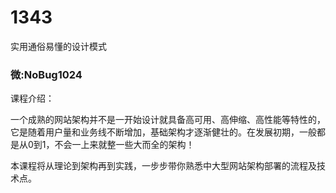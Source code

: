 # 1343
实用通俗易懂的设计模式

### 微:NoBug1024 


课程介绍：

一个成熟的网站架构并不是一开始设计就具备高可用、高伸缩、高性能等特性的，它是随着用户量和业务线不断增加，基础架构才逐渐健壮的。在发展初期，一般都是从0到1，不会一上来就整一些大而全的架构！

本课程将从理论到架构再到实践，一步步带你熟悉中大型网站架构部署的流程及技术点。

